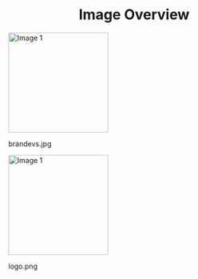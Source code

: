 <h1 style ="text-align: center;"> Image Overview </h1>
<div>
<div>
<img src="https://media.evkx.net/multimedia/models/voyah/brandevs_xst.jpg" alt="Image 1" style="width: 200px;">
<p>brandevs.jpg</p>
</div>
<div>
<img src="https://media.evkx.net/multimedia/models/voyah/logo_xst.png" alt="Image 1" style="width: 200px;">
<p>logo.png</p>
</div>
</div>
